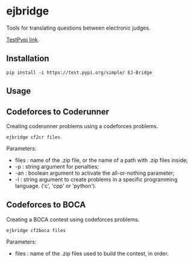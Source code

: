 # ejbridge

Tools for translating questions between electronic judges.

[TestPypi link](https://test.pypi.org/project/EJ-Bridge/).

## Installation

```
pip install -i https://test.pypi.org/simple/ EJ-Bridge
```

## Usage

## Codeforces to Coderunner

Creating coderunner problems using a codeforces problems.
```
ejbridge cf2cr files
```
Parameters:

* files : name of the .zip file, or the name of a path with .zip files inside;
* -p : string argument for penalties;
* -an : boolean argument to activate the all-or-nothing parameter;
* -l : string argument to create problems in a specific programming language. ('c', 'cpp' or 'python').

## Codeforces to BOCA
	
Creating a BOCA contest using codeforces problems.

```
ejbridge cf2boca files
```

Parameters:

* files : name of the .zip files used to build the contest, in order.